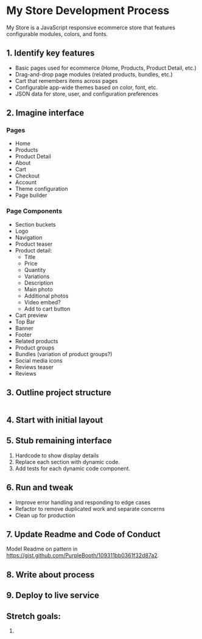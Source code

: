 # My Store Development Process

My Store is a JavaScript responsive ecommerce store that features configurable modules, colors, and fonts.

## 1. Identify key features
* Basic pages used for ecommerce (Home, Products, Product Detail, etc.)
* Drag-and-drop page modules (related products, bundles, etc.)
* Cart that remembers items across pages
* Configurable app-wide themes based on color, font, etc.
* JSON data for store, user, and configuration preferences 

## 2. Imagine interface

### Pages
* Home
* Products
* Product Detail
* About
* Cart
* Checkout
* Account
* Theme configuration
* Page builder

### Page Components
* Section buckets
* Logo
* Navigation
* Product teaser
* Product detail:
  * Title
  * Price
  * Quantity
  * Variations
  * Description
  * Main photo
  * Additional photos
  * Video embed?
  * Add to cart button
* Cart preview
* Top Bar
* Banner
* Footer
* Related products
* Product groups
* Bundles (variation of product groups?)
* Social media icons
* Reviews teaser
* Reviews 

## 3. Outline project structure
```

```

## 4. Start with initial layout

## 5. Stub remaining interface
1. Hardcode to show display details
2. Replace each section with dynamic code.
3. Add tests for each dynamic code component.

## 6. Run and tweak
  - Improve error handling and responding to edge cases
  - Refactor to remove duplicated work and separate concerns
  - Clean up for production

## 7. Update Readme and Code of Conduct
Model Readme on pattern in https://gist.github.com/PurpleBooth/109311bb0361f32d87a2.

## 8. Write about process

## 9. Deploy to live service

## Stretch goals:

1. 